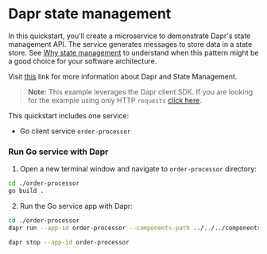 # Dapr state management

In this quickstart, you'll create a microservice to demonstrate Dapr's state management API. The service generates messages to store data in a state store. See [Why state management](#why-state-management) to understand when this pattern might be a good choice for your software architecture.

Visit [this](https://docs.dapr.io/developing-applications/building-blocks/state-management/) link for more information about Dapr and State Management.

> **Note:** This example leverages the Dapr client SDK.  If you are looking for the example using only HTTP `requests` [click here](../http).

This quickstart includes one service:

- Go client service `order-processor` 

### Run Go service with Dapr

1. Open a new terminal window and navigate to `order-processor` directory: 

<!-- STEP
name: Build Go file
-->

```bash
cd ./order-processor
go build .
```

<!-- END_STEP -->
2. Run the Go service app with Dapr: 

<!-- STEP
name: Run order-processor service
expected_stdout_lines:
  - '== APP == Getting Order: {"orderId":1}'
  - '== APP == Getting Order: {"orderId":2}'
  - "Exited App successfully"
expected_stderr_lines:
output_match_mode: substring
background: true
sleep: 15
-->
    
```bash
cd ./order-processor
dapr run --app-id order-processor --components-path ../../../components -- go run .
```

<!-- END_STEP -->

```bash
dapr stop --app-id order-processor
```
